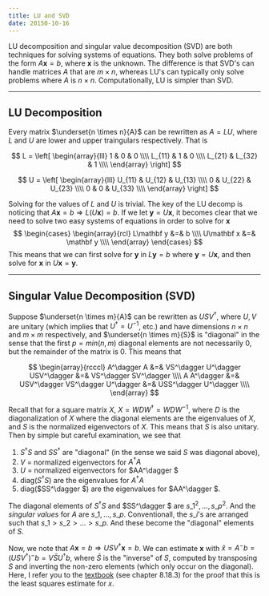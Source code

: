 ```yaml
---
title: LU and SVD
date: 20150-10-16
---
```


LU decomposition and singular value decomposition (SVD) are both techniques for
solving systems of equations.  They both solve problems of the form $A \mathbf
x = b$, where $\mathbf x$ is the unknown. The difference is that SVD's can
handle matrices $A$ that are $m \times n$, whereas LU's can typically only
solve problems where $A$ is $n \times n$. Computationally, LU is simpler than
SVD.

***

## LU Decomposition
Every matrix $\underset{n \times n}{A}$ can be rewritten as $A=LU$, where $L$
and $U$ are lower and upper traingulars respectively. That is 

$$ L = \left[
  \begin{array}{lll}
    1     &     0 & 0 \\\\
    L_{11} &     1 & 0 \\\\
    L_{21} & L_{32} & 1 \\\\
  \end{array}
\right] $$

$$ U = \left[
  \begin{array}{lll}
    U_{11} &  U_{12} & U_{13} \\\\
          0 &  U_{22} & U_{23} \\\\
          0 &        0 & U_{33} \\\\
  \end{array}
\right] $$

Solving for the values of $L$ and $U$ is trivial. The key of the LU decomp is
noticing that $A\mathbf x = b \Rightarrow L(U\mathbf x) = b$.  If we let
$\mathbf y = U\mathbf x$, it becomes clear that we need to solve two easy
systems of equations in order to solve for $\mathbf x$
$$ 
\begin{cases}
  \begin{array}{rcl}
    L\mathbf y &=& b \\\\
    U\mathbf x &=& \mathbf y \\\\
  \end{array}
\end{cases}
$$
This means that we can first solve for $\mathbf y$ in $L\mathbf y = b$ where
$\mathbf y = U\mathbf x$, and then solve for $\mathbf x$ in $U\mathbf x =
\mathbf y$.

***

## Singular Value Decomposition (SVD)
Suppose $\underset{n \times m}{A}$ can be rewritten as $USV^\dagger$, where
$U,V$ are unitary (which implies that $U^\dagger = U^{-1}$, etc.) and have
dimensions $n \times n$ and $m \times m$ respectively, and $\underset{n \times
m}{S}$ is "diagonal" in the sense that the first $p=min(n,m)$ diagonal elements
are not necessarily 0, but the remainder of the matrix is 0. This means that 

$$
  \begin{array}{rcccl}
    A^\dagger A &=& VS^\dagger U^\dagger USV^\dagger &=& VS^\dagger SV^\dagger \\\\
    A A^\dagger &=& USV^\dagger VS^\dagger U^\dagger &=& USS^\dagger U^\dagger \\\\
  \end{array}
$$

Recall that for a square matrix $X$, $X = WDW^\dagger = WDW^{-1}$, where $D$ is
the diagonalization of $X$ where the diagonal elements are the eigenvalues of
$X$, and $S$ is the normalized eigenvectors of $X$. This means that $S$ is also
unitary.  Then by simple but careful examination, we see that 

1. $S^\dagger S$ and $SS^\dagger$ are "diagonal" (in the sense we said $S$ was
   diagonal above), 
2. $V$ = normalized eigenvectors for $A^\dagger A$
3. $U$ = normalized eigenvectors for $AA^\dagger $
4. diag($S^\dagger S$) are the eigenvalues for $A^\dagger A$
5. diag($SS^\dagger $) are the eigenvalues for $AA^\dagger $.

The diagonal elements of $S^\dagger S$ and $SS^\dagger $ are
$s\_1^2,...,s\_p^2$. And the *singular values* for $A$ are $s\_1,...,s\_p$.
Conventionall, the $s\_i$'s are arranged such that $s\_1>s\_2>...>s\_p$. And
these become the "diagonal" elements of $S$.

Now, we note that $A\mathbf x = b \Rightarrow USV^\dagger \mathbf x= b$.  We
can estimate $\mathbf x$ with $\hat x = A^-b = (USV^\dagger)^-b =
V\bar{S}U^\dagger b$, where $\bar{S}$ is the "inverse" of $S$, computed by
transposing $S$ and inverting the non-zero elements (which only occur on the
diagonal). Here, I refer you to the
[textbook](http://localhost:4000/assets/ams211/mathbook.pdf) (see chapter
8.18.3) for the proof that this is the least squares estimate for $x$.
